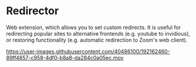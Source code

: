 # Redirector
Web extension, which allows you to set custom redirects. It is useful for redirecting popular sites to alternative frontends (e.g. youtube to invidious), or restoring functionality (e.g. automatic redirection to Zoom's web client).

https://user-images.githubusercontent.com/40486100/192162460-89ff4857-c958-4df0-b8a8-da284c0a05ec.mov

